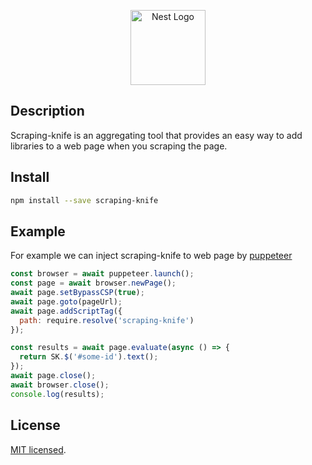 <p align="center">
  <img src="https://cdn4.iconfinder.com/data/icons/construction-machines-and-tools/64/scraper-masonry-tool-construction-512.png" width="120" alt="Nest Logo" />
</p>

## Description

Scraping-knife is an aggregating tool that provides an easy way to add libraries to a web page when you scraping the page. 

## Install 

```bash
npm install --save scraping-knife
```

## Example

For example we can inject scraping-knife to web page by [puppeteer](https://github.com/puppeteer/puppeteer)

```js
const browser = await puppeteer.launch();
const page = await browser.newPage();
await page.setBypassCSP(true);
await page.goto(pageUrl);
await page.addScriptTag({
  path: require.resolve('scraping-knife')
});

const results = await page.evaluate(async () => {
  return SK.$('#some-id').text();
});
await page.close();
await browser.close();
console.log(results);
```

## License

[MIT licensed](LICENSE).